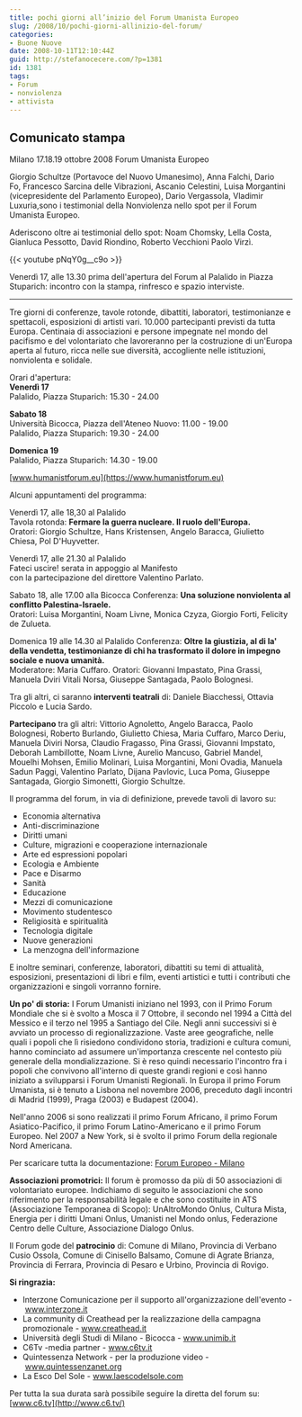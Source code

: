 ```yaml
---
title: pochi giorni all’inizio del Forum Umanista Europeo
slug: /2008/10/pochi-giorni-allinizio-del-forum/
categories:
- Buone Nuove
date: 2008-10-11T12:10:44Z
guid: http://stefanocecere.com/?p=1381
id: 1381
tags:
- Forum
- nonviolenza
- attivista
---
```


## Comunicato stampa
Milano 17.18.19 ottobre 2008 Forum Umanista Europeo

Giorgio Schultze (Portavoce del Nuovo Umanesimo), Anna Falchi, Dario Fo, Francesco Sarcina delle Vibrazioni, Ascanio Celestini, Luisa Morgantini (vicepresidente del Parlamento Europeo), Dario Vergassola, Vladimir Luxuria,sono i testimonial della Nonviolenza nello spot per il Forum Umanista Europeo.

Aderiscono oltre ai testimonial dello spot: Noam Chomsky, Lella Costa, Gianluca Pessotto, David Riondino, Roberto Vecchioni Paolo Virzì.

{{< youtube pNqY0g__c9o >}}

Venerdì 17, alle 13.30 prima dell'apertura del Forum al Palalido in Piazza Stuparich: incontro con la stampa, rinfresco e spazio interviste.

---

Tre giorni di conferenze, tavole rotonde, dibattiti, laboratori, testimonianze e spettacoli, esposizioni di artisti vari. 10.000 partecipanti previsti da tutta Europa. Centinaia di associazioni e persone impegnate nel mondo del pacifismo e del volontariato che lavoreranno per la costruzione di un'Europa aperta al futuro, ricca nelle sue diversità, accogliente nelle istituzioni, nonviolenta e solidale.

Orari d'apertura:  
**Venerdì 17**  
Palalido, Piazza Stuparich: 15.30 - 24.00 

**Sabato 18**  
Università Bicocca, Piazza dell'Ateneo Nuovo: 11.00 - 19.00  
Palalido, Piazza Stuparich: 19.30 - 24.00

**Domenica 19**  
Palalido, Piazza Stuparich: 14.30 - 19.00

[www.humanistforum.eu](https://www.humanistforum.eu)

Alcuni appuntamenti del programma:

Venerdì 17, alle 18,30 al Palalido  
Tavola rotonda: **Fermare la guerra nucleare. Il ruolo dell'Europa.**  
Oratori: Giorgio Schultze, Hans Kristensen, Angelo Baracca, Giulietto Chiesa, Pol D'Huyvetter.

Venerdì 17, alle 21.30 al Palalido  
Fateci uscire! serata in appoggio al Manifesto</span></strong><br /> con la partecipazione del direttore Valentino Parlato.
            
Sabato 18, alle 17.00 alla Bicocca
Conferenza: **Una soluzione nonviolenta al conflitto Palestina-Israele.**  
Oratori: Luisa Morgantini, Noam Livne, Monica Czyza, Giorgio Forti, Felicity de Zulueta.

Domenica 19 alle 14.30 al Palalido
Conferenza: **Oltre la giustizia, al di la' della vendetta, testimonianze di chi ha trasformato il dolore in impegno sociale e nuova umanità.**  
Moderatore: Maria Cuffaro. Oratori: Giovanni Impastato, Pina Grassi, Manuela Dviri Vitali Norsa, Giuseppe Santagada, Paolo Bolognesi.

Tra gli altri, ci saranno **interventi teatrali** di: Daniele Biacchessi, Ottavia Piccolo e Lucia Sardo.

**Partecipano** tra gli altri: Vittorio Agnoletto, Angelo Baracca, Paolo Bolognesi, Roberto Burlando, Giulietto Chiesa, Maria Cuffaro, Marco Deriu, Manuela Diviri Norsa, Claudio Fragasso, Pina Grassi, Giovanni Impstato, Deborah Lambillotte, Noam Livne, Aurelio Mancuso, Gabriel Mandel, Mouelhi Mohsen, Emilio Molinari, Luisa Morgantini, Moni Ovadia, Manuela Sadun Paggi, Valentino Parlato, Dijana Pavlovic, Luca Poma, Giuseppe Santagada, Giorgio Simonetti, Giorgio Schultze.

Il programma del forum, in via di definizione, prevede tavoli di lavoro su:
- Economia alternativa
- Anti-discriminazione
- Diritti umani
- Culture, migrazioni e cooperazione internazionale
- Arte ed espressioni popolari
- Ecologia e Ambiente
- Pace e Disarmo
- Sanità
- Educazione
- Mezzi di comunicazione
- Movimento studentesco
- Religiosità e spiritualità
- Tecnologia digitale
- Nuove generazioni
- La menzogna dell'informazione

E inoltre seminari, conferenze, laboratori, dibattiti su temi di attualità, esposizioni, presentazioni di libri e film, eventi artistici e tutti i contributi che organizzazioni e singoli vorranno fornire.

**Un po' di storia:**
I Forum Umanisti iniziano nel 1993, con il Primo Forum Mondiale che si è svolto a Mosca il 7 Ottobre, il secondo nel 1994 a Città del Messico e il terzo nel 1995 a Santiago del Cile. Negli anni successivi si è avviato un processo di regionalizzazione. Vaste aree geografiche, nelle quali i popoli che lì risiedono condividono storia, tradizioni e cultura comuni, hanno cominciato ad assumere un'importanza crescente nel contesto più generale della mondializzazione. Si è reso quindi necessario l'incontro fra i popoli che convivono all'interno di queste grandi regioni e così hanno iniziato a svilupparsi i Forum Umanisti Regionali. In Europa il primo Forum Umanista, si è tenuto a Lisbona nel novembre 2006, preceduto dagli incontri di Madrid (1999), Praga (2003) e Budapest (2004).

Nell'anno 2006 si sono realizzati il primo Forum Africano, il primo Forum Asiatico-Pacifico, il primo Forum Latino-Americano e il primo Forum Europeo. Nel 2007 a New York, si è svolto il primo Forum della regionale Nord Americana.

Per scaricare tutta la documentazione: [Forum Europeo - Milano](http://www.pressenza.org/site/index.php/View-document-details/4-Forum-Europeo-Milano.html)

**Associazioni promotrici:**
Il forum è promosso da più di 50 associazioni di volontariato europee. Indichiamo di seguito le associazioni che sono riferimento per la responsabilità legale e che sono costituite in ATS (Associazione Temporanea di Scopo): UnAltroMondo Onlus, Cultura Mista, Energia per i diritti Umani Onlus, Umanisti nel Mondo onlus, Federazione Centro delle Culture, Associazione Dialogo Onlus.

Il Forum gode del **patrocinio** di: Comune di Milano, Provincia di Verbano Cusio Ossola, Comune di Cinisello Balsamo, Comune di Agrate Brianza, Provincia di Ferrara, Provincia di Pesaro e Urbino, Provincia di Rovigo.
        
**Si ringrazia:**  
- Interzone Comunicazione per il supporto all'organizzazione dell'evento - www.interzone.it
- La community di Creathead per la realizzazione della campagna promozionale - www.creathead.it
- Università degli Studi di Milano - Bicocca - www.unimib.it
- C6Tv -media partner - www.c6tv.it
- Quintessenza Network - per la produzione video - www.quintessenzanet.org
- La Esco Del Sole - www.laescodelsole.com
        
Per tutta la sua durata sarà possibile seguire la diretta del forum su: [www.c6.tv](http://www.c6.tv/)